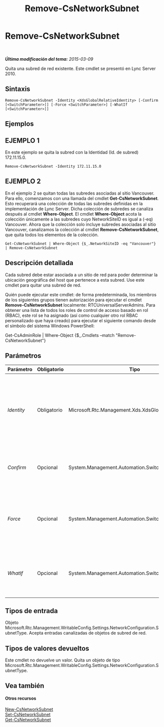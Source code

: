 ﻿---
title: Remove-CsNetworkSubnet
TOCTitle: Remove-CsNetworkSubnet
ms:assetid: 251ddb5c-4837-4810-b46f-d276f9535653
ms:mtpsurl: https://technet.microsoft.com/es-es/library/Gg425726(v=OCS.15)
ms:contentKeyID: 48274702
ms.date: 01/07/2017
mtps_version: v=OCS.15
ms.translationtype: HT
---

# Remove-CsNetworkSubnet

 

_**Última modificación del tema:** 2015-03-09_

Quita una subred de red existente. Este cmdlet se presentó en Lync Server 2010.

## Sintaxis

    Remove-CsNetworkSubnet -Identity <XdsGlobalRelativeIdentity> [-Confirm [<SwitchParameter>]] [-Force <SwitchParameter>] [-WhatIf [<SwitchParameter>]]

## Ejemplos

## EJEMPLO 1

En este ejemplo se quita la subred con la Identidad (Id. de subred) 172.11.15.0.

    Remove-CsNetworkSubnet -Identity 172.11.15.0

## EJEMPLO 2

En el ejemplo 2 se quitan todas las subredes asociadas al sitio Vancouver. Para ello, comenzamos con una llamada del cmdlet **Get-CsNetworkSubnet**. Esto recuperará una colección de todas las subredes definidas en la implementación de Lync Server. Dicha colección de subredes se canaliza después al cmdlet **Where-Object**. El cmdlet **Where-Object** acota la colección únicamente a las subredes cuyo NetworkSiteID es igual a (-eq) Vancouver. Ahora que la colección solo incluye subredes asociadas al sitio Vancouver, canalizamos la colección al cmdlet **Remove-CsNetworkSubnet**, que quita todos los elementos de la colección.

    Get-CsNetworkSubnet | Where-Object {$_.NetworkSiteID -eq "Vancouver"} | Remove-CsNetworkSubnet

## Descripción detallada

Cada subred debe estar asociada a un sitio de red para poder determinar la ubicación geográfica del host que pertenece a esta subred. Use este cmdlet para quitar una subred de red.

Quién puede ejecutar este cmdlet: de forma predeterminada, los miembros de los siguientes grupos tienen autorización para ejecutar el cmdlet **Remove-CsNetworkSubnet** localmente: RTCUniversalServerAdmins. Para obtener una lista de todos los roles de control de acceso basado en rol (RBAC), este rol se ha asignado (así como cualquier otro rol RBAC personalizado que haya creado) para ejecutar el siguiente comando desde el símbolo del sistema Windows PowerShell:

Get-CsAdminRole | Where-Object {$\_.Cmdlets –match "Remove-CsNetworkSubnet"}

## Parámetros


<table>
<colgroup>
<col style="width: 25%" />
<col style="width: 25%" />
<col style="width: 25%" />
<col style="width: 25%" />
</colgroup>
<thead>
<tr class="header">
<th>Parámetro</th>
<th>Obligatorio</th>
<th>Tipo</th>
<th>Descripción</th>
</tr>
</thead>
<tbody>
<tr class="odd">
<td><p><em>Identity</em></p></td>
<td><p>Obligatorio</p></td>
<td><p>Microsoft.Rtc.Management.Xds.XdsGlobalRelativeIdentity</p></td>
<td><p>Id. de subred único de la subred que se quiere quitar. Este valor será una dirección IP (por ejemplo, 174.11.12.0).</p></td>
</tr>
<tr class="even">
<td><p><em>Confirm</em></p></td>
<td><p>Opcional</p></td>
<td><p>System.Management.Automation.SwitchParameter</p></td>
<td><p>Se le pedirá confirmación antes de ejecutar el comando.</p></td>
</tr>
<tr class="odd">
<td><p><em>Force</em></p></td>
<td><p>Opcional</p></td>
<td><p>System.Management.Automation.SwitchParameter</p></td>
<td><p>Suprime las preguntas de confirmación que aparecerían antes de realizar cambios.</p></td>
</tr>
<tr class="even">
<td><p><em>WhatIf</em></p></td>
<td><p>Opcional</p></td>
<td><p>System.Management.Automation.SwitchParameter</p></td>
<td><p>Describe qué sucedería si se ejecutara el comando sin ejecutarlo realmente.</p></td>
</tr>
</tbody>
</table>


## Tipos de entrada

Objeto Microsoft.Rtc.Management.WritableConfig.Settings.NetworkConfiguration.SubnetType. Acepta entradas canalizadas de objetos de subred de red.

## Tipos de valores devueltos

Este cmdlet no devuelve un valor. Quita un objeto de tipo Microsoft.Rtc.Management.WritableConfig.Settings.NetworkConfiguration.SubnetType.

## Vea también

#### Otros recursos

[New-CsNetworkSubnet](new-csnetworksubnet.md)  
[Set-CsNetworkSubnet](set-csnetworksubnet.md)  
[Get-CsNetworkSubnet](get-csnetworksubnet.md)

